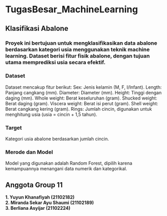 # **TugasBesar_MachineLearning**

## **Klasifikasi Abalone**
### Proyek ini bertujuan untuk mengklasifikasikan data abalone berdasarkan kategori usia menggunakan teknik machine learning. Dataset berisi fitur fisik abalone, dengan tujuan utama memprediksi usia secara efektif.

### Dataset
Dataset mencakup fitur berikut:
Sex: Jenis kelamin (M, F, I/Infant).
Length: Panjang cangkang (mm).
Diameter: Diameter (mm).
Height: Tinggi dengan daging (mm).
Whole weight: Berat keseluruhan (gram).
Shucked weight: Berat daging (gram).
Viscera weight: Berat isi perut (gram).
Shell weight: Berat cangkang kering (gram).
Rings: Jumlah cincin, digunakan untuk menghitung usia (usia = cincin + 1,5 tahun).

### Target
Kategori usia abalone berdasarkan jumlah cincin.

### Merode dan Model
Model yang digunakan adalah Random Forest, dipilih karena kemampuannya menangani data numerik dan kategorikal.

## **Anggota Group 11**
**1. Yuyun Khanafiyah (21102182)** <br>
**2. Miranda Sekar Ayu Shaumi (21102189)** <br>
**3. Berliana Asyijar (21102224)**
